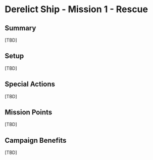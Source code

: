 # Derelict Ship - Mission 1 - Rescue

## Summary

[TBD]

## Setup

[TBD]

## Special Actions

[TBD]

## Mission Points

[TBD]

## Campaign Benefits

[TBD]
